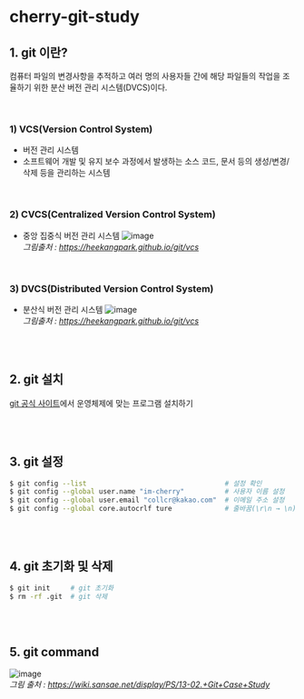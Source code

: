 # cherry-git-study

## 1. git 이란?

컴퓨터 파일의 변경사항을 추적하고 여러 명의 사용자들 간에 해당 파일들의 작업을 조율하기 위한 분산 버전 관리 시스템(DVCS)이다.

<br/>

### 1) VCS(Version Control System)

- 버전 관리 시스템
- 소프트웨어 개발 및 유지 보수 과정에서 발생하는 소스 코드, 문서 등의 생성/변경/삭제 등을 관리하는 시스템

<br/>

### 2) CVCS(Centralized Version Control System)

- 중앙 집중식 버전 관리 시스템
  ![image](https://user-images.githubusercontent.com/100753621/163216718-7e2b7dd9-9ca8-4bb9-a06e-1cbc5a3153c5.png)  
  _그림출처 : https://heekangpark.github.io/git/vcs_

<br/>

### 3) DVCS(Distributed Version Control System)

- 분산식 버전 관리 시스템
  ![image](https://user-images.githubusercontent.com/100753621/163216807-08aa96c5-10b2-4f19-bd26-51f5952eb52f.png)  
  _그림출처 : https://heekangpark.github.io/git/vcs_

<br/>
<br/>

## 2. git 설치

[git 공식 사이트](https://git-scm.com/downloads)에서 운영체제에 맞는 프로그램 설치하기

<br/>
<br/>

## 3. git 설정

```bash
$ git config --list                                  # 설정 확인
$ git config --global user.name "im-cherry"          # 사용자 이름 설정
$ git config --global user.email "collcr@kakao.com"  # 이메일 주소 설정
$ git config --global core.autocrlf ture             # 줄바꿈(\r\n → \n) 문자열 설정
```

<br/>
<br/>

## 4. git 초기화 및 삭제

```bash
$ git init     # git 초기화
$ rm -rf .git  # git 삭제
```

<br/>
<br/>

## 5. git command

![image](https://user-images.githubusercontent.com/100753621/163220583-aa82c032-e7f3-42f4-be7a-2ca860434e51.png)  
_그림 출처 : https://wiki.sansae.net/display/PS/13-02.+Git+Case+Study_
